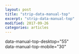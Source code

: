 ```yaml
---
layout: post
title: "strip-data-manual-top"
excerpt: "strip-data-manual-top"
modified: 2017-09-26
categories: articles
---
```

data-manual-top-desktop="55" <br>
data-manual-top-mobile="30" <br>
<div class="apester-strip" is-mobile-only="false" data-manual-top-desktop="55" data-manual-top-mobile="30" data-channel-tokens="574dc6c256ebacd453bb69ba" item-shape="square"
   item-size="medium" item-text-color="white" item-has-shadow="true" strip-background="white"></div>
<script async src="https://static.apester.com/js/sdk/latest/apester-sdk.js"></script>

<div class="apester-media" data-media-id="5eb3fdccd2ea6309ecc3fa6e" data-manual-top-desktop="55" data-manual-top-mobile="30" height="512"></div><script async src="https://static.apester.com/js/sdk/latest/apester-sdk.js"></script>

<div class="apester-media" data-media-id="5ea18e06044419599d2adf53" data-manual-top-desktop="55" data-manual-top-mobile="30" height="512"></div><script async src="https://static.apester.com/js/sdk/latest/apester-sdk.js"></script>

<div class="apester-media" data-media-id="5ec504d9c58222cd5bedf819" data-manual-top-mobile="100" height="512"></div><script async src="https://static.apester.com/js/sdk/latest/apester-sdk.js"></script>
